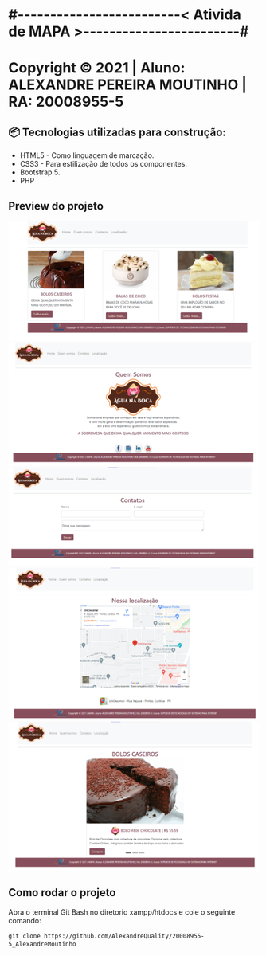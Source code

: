 # #-------------------------< Ativida de MAPA >------------------------#

# Copyright © 2021 | Aluno: ALEXANDRE PEREIRA MOUTINHO  | RA: 20008955-5 

## 📦 Tecnologias utilizadas para construção:
- HTML5 -  Como linguagem de marcação.
- CSS3  -  Para estilização de todos os componentes.
- Bootstrap 5.
- PHP
  
## Preview do projeto
![](img/site_home.png)
![](img/site_quemsomos.png)
![](img/site_contato.png)
![](img/site_local.png)
![](img/site_bolos.png)

## Como rodar o projeto
Abra o terminal Git Bash no diretorio xampp/htdocs e cole o seguinte comando:
```
git clone https://github.com/AlexandreQuality/20008955-5_AlexandreMoutinho
```
